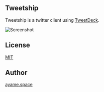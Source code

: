 Tweetship
----

Tweetship is a twitter client using [TweetDeck](https://tweetdeck.twitter.com/).

![Screenshot](https://ayame.space/wp-content/uploads/2018/08/2862bae566e2fa547e0f048c27fc4a17.png?w=2000&ssl=1)


## License
[MIT](LICENSE)

## Author
[ayame.space](https://ayame.space/)
